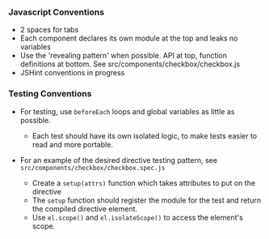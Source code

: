 
### Javascript Conventions

- 2 spaces for tabs
- Each component declares its own module at the top and leaks no variables
- Use the 'revealing pattern' when possible. API at top, function definitions at bottom.  See src/components/checkbox/checkbox.js
- JSHint conventions in progress

### Testing Conventions

- For testing, use `beforeEach` loops and global variables as little as possible.
  * Each test should have its own isolated logic, to make tests easier to read and more portable.

- For an example of the desired directive testing pattern, see `src/components/checkbox/checkbox.spec.js`
  * Create a `setup(attrs)` function which takes attributes to put on the directive
  * The `setup` function should register the module for the test and return the compiled directive element.
  * Use `el.scope()` and `el.isolateScope()` to access the element's scope.
